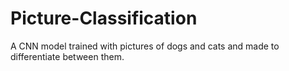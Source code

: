 # Picture-Classification
A CNN model trained with pictures of dogs and cats and made to differentiate between them.
